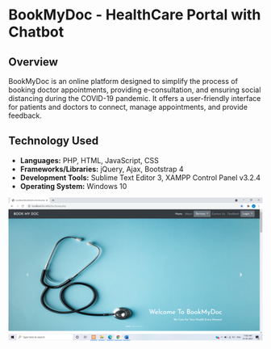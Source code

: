 # BookMyDoc - HealthCare Portal with Chatbot

## Overview
BookMyDoc is an online platform designed to simplify the process of booking doctor appointments, providing e-consultation, and ensuring social distancing during the COVID-19 pandemic. It offers a user-friendly interface for patients and doctors to connect, manage appointments, and provide feedback.

## Technology Used
- **Languages:** PHP, HTML, JavaScript, CSS
- **Frameworks/Libraries:** jQuery, Ajax, Bootstrap 4
- **Development Tools:** Sublime Text Editor 3, XAMPP Control Panel v3.2.4
- **Operating System:** Windows 10


![Home](https://github.com/akshaychandarkar/BookMyDoc_HealthCare_Portal_with_Chatbot/raw/main/Github%20Images/Homepage.png)
